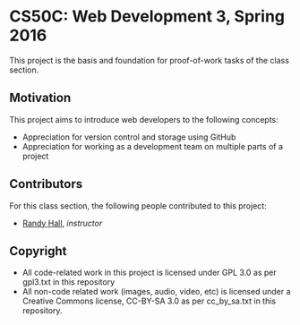 # CS50C: Web Development 3, Spring 2016

This project is the basis and foundation for proof-of-work tasks of the class section.

## Motivation

This project aims to introduce web developers to the following concepts:

* Appreciation for version control and storage using GitHub
* Appreciation for working as a development team on multiple parts of a project

## Contributors

For this class section, the following people contributed to this project:

* [Randy Hall](https://github.com/RandySRJC "Your Intrepid Instructor"), *instructor*

## Copyright

* All code-related work in this project is licensed under GPL 3.0 as per gpl3.txt in this repository
* All non-code related work (images, audio, video, etc) is licensed under a Creative Commons license, CC-BY-SA 3.0 as per cc_by_sa.txt in this repository.
